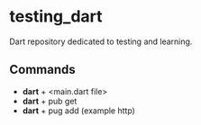 # testing_dart
Dart repository dedicated to testing and learning.

## Commands
- **dart** + <main.dart file>
- **dart** + pub get
- **dart** + pug add <package name> (example http)
